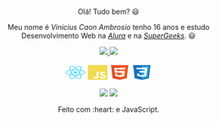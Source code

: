 <p align="center" style="border-radius: 100%;">
</p>

<div>
  <p align="center">Olá! Tudo bem? 😃️</p>
  <p align="center">Meu nome é <i>Vinicius Caon Ambrosio</i> tenho 16 anos e  estudo Desenvolvimento Web na <a href="https://www.alura.com.br"><i>Alura</i></a> e na <a href="https://supergeeks.com.br"><i>SuperGeeks</i></a>. 😃️</p>
   

<div align="center">
  <a href="https://github.com/CaonVini">
    <img height="150em" src="https://github-readme-stats.vercel.app/api?username=CaonVini&count_private=true&include_all_commits=true&show_icons=true&theme=dracula&hide_border=false&show_owner=true"/>
    <img height="150em" src="https://github-readme-stats.vercel.app/api/top-langs/?username=CaonVini&theme=dracula&hide_border=false&&layout=compact"/>
  </a>
</div>

<div align="center" valign="top"><br>
  <img align="center" alt="React" height="30" width="40" src="https://raw.githubusercontent.com/devicons/devicon/master/icons/react/react-original.svg">
  <img align="center" alt="JavaScript" height="30" width="40" src="https://raw.githubusercontent.com/devicons/devicon/master/icons/javascript/javascript-plain.svg">
  <img align="center" alt="HTML" height="30" width="40" src="https://raw.githubusercontent.com/devicons/devicon/master/icons/html5/html5-original.svg">
  <img align="center" alt="CSS" height="30" width="40" src="https://raw.githubusercontent.com/devicons/devicon/master/icons/css3/css3-original.svg">
</div><br>

<div align="center">
  <a href="https://www.instagram.com/caonvini/" target="_blank"><img src="https://img.shields.io/badge/-Instagram-%23E4405F?style=for-the-badge&logo=instagram&logoColor=white" target="_blank"></a>
  <a href="mailto:vinicaonita2@gmail.com"><img src="https://img.shields.io/badge/-Gmail-%23333?style=for-the-badge&logo=gmail&logoColor=white" target="_blank"></a>
</div>

<div align="center">
  <p>Feito com :heart: e JavaScript.</p>

</div>
